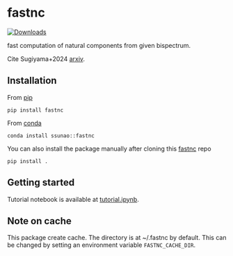 # fastnc
[![Downloads](https://static.pepy.tech/badge/fastnc)](https://pepy.tech/project/fastnc)

fast computation of natural components from given bispectrum.

Cite Sugiyama+2024 [arxiv](http://arxiv.org/abs/2407.01798).

## Installation
From [pip](https://pypi.org/project/fastnc/)
```
pip install fastnc
```
From [conda](https://anaconda.org/ssunao/fastnc)
```
conda install ssunao::fastnc
```
You can also install the package manually after cloning this [fastnc](https://github.com/git-sunao/fastnc) repo
```
pip install .
```

## Getting started
Tutorial notebook is available at [tutorial.ipynb](docs/tutorial.ipynb).

## Note on cache
This package create cache. The directory is at ~/.fastnc by default.
This can be changed by setting an environment variable `FASTNC_CACHE_DIR`. 
